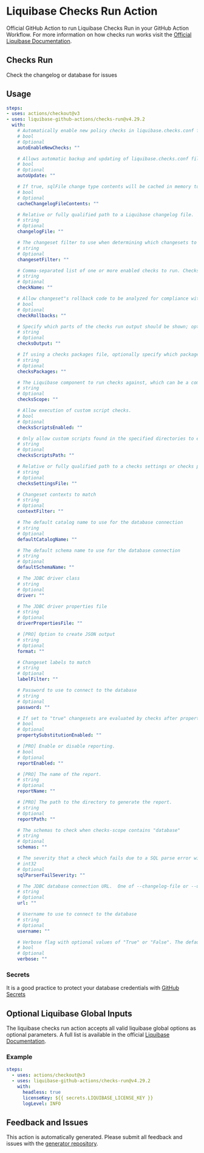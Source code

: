 # Liquibase Checks Run Action
Official GitHub Action to run Liquibase Checks Run in your GitHub Action Workflow. For more information on how checks run works visit the [Official Liquibase Documentation](https://docs.liquibase.com/commands/home.html).
## Checks Run
Check the changelog or database for issues
## Usage
```yaml
steps:
- uses: actions/checkout@v3
- uses: liquibase-github-actions/checks-run@v4.29.2
  with:
    # Automatically enable new policy checks in liquibase.checks.conf file when they are available. Options: [true|false]
    # bool
    # Optional
    autoEnableNewChecks: ""

    # Allows automatic backup and updating of liquibase.checks.conf file when new policy checks are available, or for file format changes. Options: [on|off]
    # bool
    # Optional
    autoUpdate: ""

    # If true, sqlFile change type contents will be cached in memory to improve performance, at the cost of higher memory usage. To reduce memory usage, set this to false.
    # bool
    # Optional
    cacheChangelogFileContents: ""

    # Relative or fully qualified path to a Liquibase changelog file.  One of --changelog-file or --url is required.
    # string
    # Optional
    changelogFile: ""

    # The changeset filter to use when determining which changesets to run checks against, which can be a comma separated list of the following options: "all", "pending"
    # string
    # Optional
    changesetFilter: ""

    # Comma-separated list of one or more enabled checks to run. Checks to exclude can be prefixed with the ! character. If no checks are specified, all enabled checks will run. Example: --check-name=shortname1,shortname2,!shortname3
    # string
    # Optional
    checkName: ""

    # Allow changeset"s rollback code to be analyzed for compliance with currently enabled policy checks.
    # bool
    # Optional
    checkRollbacks: ""

    # Specify which parts of the checks run output should be shown; options: all, issues, issues0, issues1, issues2, issues3, issues4, validated, checksrun, sqlparserfails, skippedchecks, nonapplicablechecks
    # string
    # Optional
    checksOutput: ""

    # If using a checks packages file, optionally specify which packages should be run from the file as a comma separated list.
    # string
    # Optional
    checksPackages: ""

    # The Liquibase component to run checks against, which can be a comma separated list of the following options: "changelog", "database"
    # string
    # Optional
    checksScope: ""

    # Allow execution of custom script checks.
    # bool
    # Optional
    checksScriptsEnabled: ""

    # Only allow custom scripts found in the specified directories to execute. If not set custom scripts from any location will be allowed to execute.
    # string
    # Optional
    checksScriptsPath: ""

    # Relative or fully qualified path to a checks settings or checks package file for checks execution
    # string
    # Optional
    checksSettingsFile: ""

    # Changeset contexts to match
    # string
    # Optional
    contextFilter: ""

    # The default catalog name to use for the database connection
    # string
    # Optional
    defaultCatalogName: ""

    # The default schema name to use for the database connection
    # string
    # Optional
    defaultSchemaName: ""

    # The JDBC driver class
    # string
    # Optional
    driver: ""

    # The JDBC driver properties file
    # string
    # Optional
    driverPropertiesFile: ""

    # [PRO] Option to create JSON output
    # string
    # Optional
    format: ""

    # Changeset labels to match
    # string
    # Optional
    labelFilter: ""

    # Password to use to connect to the database
    # string
    # Optional
    password: ""

    # If set to "true" changesets are evaluated by checks after property substitution. If set to "false" changesets are evaluated by checks before property substitution, meaning the names of the "property substitution tokens" are evaluated.
    # bool
    # Optional
    propertySubstitutionEnabled: ""

    # [PRO] Enable or disable reporting.
    # bool
    # Optional
    reportEnabled: ""

    # [PRO] The name of the report.
    # string
    # Optional
    reportName: ""

    # [PRO] The path to the directory to generate the report.
    # string
    # Optional
    reportPath: ""

    # The schemas to check when checks-scope contains "database"
    # string
    # Optional
    schemas: ""

    # The severity that a check which fails due to a SQL parse error will exit with. If not set, use the severity of the configured check. Available values are: 0, 1, 2, 3, 4
    # int32
    # Optional
    sqlParserFailSeverity: ""

    # The JDBC database connection URL.  One of --changelog-file or --url is required.
    # string
    # Optional
    url: ""

    # Username to use to connect to the database
    # string
    # Optional
    username: ""

    # Verbose flag with optional values of "True" or "False". The default is "False".
    # bool
    # Optional
    verbose: ""

```

### Secrets
It is a good practice to protect your database credentials with [GitHub Secrets](https://docs.github.com/en/actions/security-guides/encrypted-secrets)

## Optional Liquibase Global Inputs
The liquibase checks run action accepts all valid liquibase global options as optional parameters. A full list is available in the official [Liquibase Documentation](https://docs.liquibase.com/parameters/command-parameters.html).

### Example
```yaml
steps:
  - uses: actions/checkout@v3
  - uses: liquibase-github-actions/checks-run@v4.29.2
    with:
      headless: true
      licenseKey: ${{ secrets.LIQUIBASE_LICENSE_KEY }}
      logLevel: INFO
```

## Feedback and Issues
This action is automatically generated. Please submit all feedback and issues with the [generator repository](https://github.com/liquibase/github-action-generator/issues).
